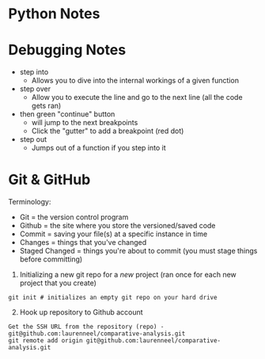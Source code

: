 # Python Notes

# Debugging Notes

- step into
    - Allows you to dive into the internal workings of a given function
- step over
    - Allow you to execute the line and go to the next line (all the code gets ran)
- then green "continue" button
    - will jump to the next breakpoints
    - Click the "gutter" to add a breakpoint (red dot)
- step out 
    - Jumps out of a function if you step into it
    
# Git & GitHub

Terminology:

- Git = the version control program
- Github = the site where you store the versioned/saved code
- Commit = saving your file(s) at a specific instance in time
- Changes = things that you've changed
- Staged Changed = things you're about to commit (you must stage things before committing)

1) Initializing a new git repo for a _new_ project (ran once for each new project that you create)
```
git init # initializes an empty git repo on your hard drive
```

2) Hook up repository to Github account
```
Get the SSH URL from the repository (repo) - git@github.com:laurenneel/comparative-analysis.git
git remote add origin git@github.com:laurenneel/comparative-analysis.git

```